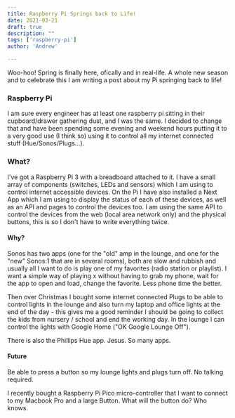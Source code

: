 ```yaml
---
title: Raspberry Pi Springs back to Life!
date: 2021-03-21
draft: true
description: ""
tags: ['raspberry-pi']
author: 'Andrew'

---
```


Woo-hoo! Spring is finally here, ofically and in real-life. A whole new season and to celebrate this I am writing a post about my Pi springing back to life!

### Raspberry Pi
I am sure every engineer has at least one raspberry pi sitting in their cupboard/drawer gathering dust, and I was the same. I decided to change that and have been spending some evening and weekend hours putting it to a very good use (I think so) using it to control all my internet connected stuff (Hue/Sonos/Plugs...).


### What?
I've got a Raspberry Pi 3 with a breadboard attached to it. I have a small array of components (switches, LEDs and sensors) which I am using to control internet accessible devices. On the Pi I have also installed a Next App which I am using to display the status of each of these devices, as well as an API and pages to control the devices too. I am using the same API to control the devices from the web (local area network only) and the physical buttons, this is so I don't have to write everything twice.

#### Why?
Sonos has two apps (one for the "old" amp in the lounge, and one for the "new" Sonos:1 that are in several rooms), both are slow and rubbish and usually all I want to do is play one of my favorites (radio station or playlist). I want a simple way of playing x without having to grab my phone, wait for the app to open and load, change the favorite. Less phone time the better.

Then over Christmas I bought some internet connected Plugs to be able to control lights in the lounge and also turn my laptop and office lights at the end of the day - this gives me a good reminder I should be going to collect the kids from nursery / school and end the working day. In the lounge I can control the lights with Google Home ("OK Google Lounge Off").

There is also the Phillips Hue app. Jesus. So many apps.


#### Future
Be able to press a button so my lounge lights and plugs turn off. No talking required.

I recently bought a Raspberry Pi Pico micro-controller that I want to connect to my Macbook Pro and a large Button. What will the button do? Who knows.

